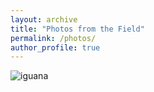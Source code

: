 ```yaml
---
layout: archive
title: "Photos from the Field"
permalink: /photos/
author_profile: true
---
```


![iguana](/images/BorrowedTime2.JPG "iguana")
